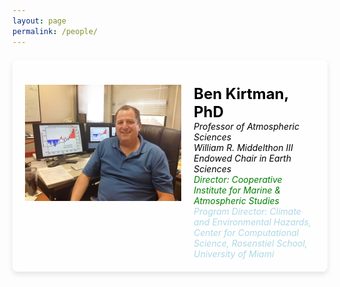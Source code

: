 ```yaml
---
layout: page
permalink: /people/
---
```


<style>
  body {
    background: url('/assets/images/cloud.jpg') no-repeat center center fixed;
    background-size: cover;
    margin-top: 0;
    padding-top: 0;
  }
  .navbar {
    margin-bottom: 0;
    border-bottom: none;
  }
  .page-content {
    padding-top: 0; /* Remove any top padding */
  }
  .container {
    background-color: rgba(255, 255, 255, 0.8); /* Slightly transparent white background for better readability */
    padding: 20px;
    border-radius: 8px;
    max-width: 800px;
    margin: 20px auto; /* Center the container on the page */
    box-shadow: 0 4px 8px rgba(0, 0, 0, 0.1);
  }
  .content-wrapper {
    display: flex;
    align-items: flex-start;
  }
  .content-wrapper img {
    margin-right: 20px;
    width: 250px;
    height: auto;
  }
  .content-wrapper div {
    flex: 1;
  }
  .content-wrapper h1 {
    margin: 0;
    font-size: 24px;
    color: black;
  }
  .content-wrapper p {
    margin: 0;
    font-size: 14px; /* Smaller font size for all lines except the first */
    color: black;
    font-style: italic;
  }
  .content-wrapper p.lightgreen a {
    color: green;
    text-decoration: none;
  }
  .content-wrapper p.lightblue a {
    color: lightblue;
    text-decoration: none;
  }
  h1.page-title, .page-title, .page-header h1, .page-header h1.page-title, .content-wrapper + h1, .container + h1 {
    display: none; /* Hide the title on the page */
  }
</style>

<div class="container">
  <div class="content-wrapper" style="padding-top: 20px;">
      <img src="/assets/images/ben.jpg" alt="Ben Kirtman">
      <div>
          <h1>Ben Kirtman, PhD</h1>
          <p>Professor of Atmospheric Sciences</p>
          <p>William R. Middelthon III Endowed Chair in Earth Sciences</p>
          <p class="lightgreen">
              <a href="https://cimas.earth.miami.edu/">Director: Cooperative Institute for Marine & Atmospheric Studies</a>
          </p>
          <p class="lightblue">
              <a href="https://idsc.miami.edu/about/people/">Program Director: Climate and Environmental Hazards, Center for Computational Science, Rosenstiel School, University of Miami</a>
          </p>
      </div>
  </div>
</div>
